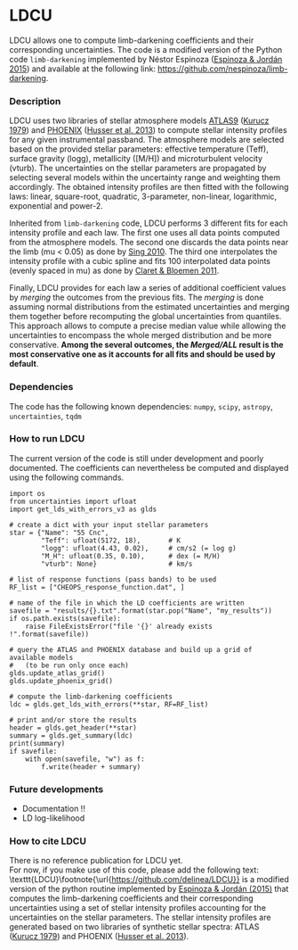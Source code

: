 # LDCU

LDCU allows one to compute limb-darkening coefficients and their corresponding uncertainties.
The code is a modified version of the Python code `limb-darkening` implemented by Néstor Espinoza ([Espinoza & Jordán 2015](https://doi.org/10.1093/mnras/stv744)) and available at the following link: https://github.com/nespinoza/limb-darkening.

### Description
LDCU uses two libraries of stellar atmosphere models [ATLAS9](http://kurucz.harvard.edu/grids.html) ([Kurucz 1979](https://doi.org/10.1086/190589)) and [PHOENIX](https://phoenix.astro.physik.uni-goettingen.de) ([Husser et al. 2013](https://doi.org/10.1051/0004-6361/201219058)) to compute stellar intensity profiles for any given instrumental passband. The atmosphere models are selected based on the provided stellar parameters: effective temperature (Teff), surface gravity (logg), metallicity ([M/H]) and microturbulent velocity (vturb). The uncertainties on the stellar parameters are propagated by selecting several models within the uncertainty range and weighting them accordingly. The obtained intensity profiles are then fitted with the following laws:
linear, square-root, quadratic, 3-parameter, non-linear, logarithmic, exponential and power-2.

Inherited from `limb-darkening` code, LDCU performs 3 different fits for each intensity profile and each law. The first one uses all data points computed from the atmosphere models. The second one discards the data points near the limb (mu < 0.05) as done by [Sing 2010](https://doi.org/10.1051/0004-6361/200913675). The third one interpolates the intensity profile with a cubic spline and fits 100 interpolated data points (evenly spaced in mu) as done by [Claret & Bloemen 2011](https://doi.org/10.1051/0004-6361/201116451).

Finally, LDCU provides for each law a series of additional coefficient values by *merging* the outcomes from the previous fits. The *merging* is done assuming normal distributions from the estimated uncertainties and merging them together before recomputing the global uncertainties from quantiles. This approach allows to compute a precise median value while allowing the uncertainties to encompass the whole merged distribution and be more conservative. **Among the several outcomes, the *Merged/ALL* result is the most conservative one as it accounts for all fits and should be used by default**.

### Dependencies
The code has the following known dependencies:
`numpy`, `scipy`, `astropy`, `uncertainties`, `tqdm`

### How to run LDCU
The current version of the code is still under development and poorly documented. The coefficients can nevertheless be computed and displayed using the following commands.
```
import os
from uncertainties import ufloat
import get_lds_with_errors_v3 as glds

# create a dict with your input stellar parameters
star = {"Name": "55 Cnc",
        "Teff": ufloat(5172, 18),       # K
        "logg": ufloat(4.43, 0.02),     # cm/s2 (= log g)
        "M_H": ufloat(0.35, 0.10),      # dex (= M/H)
        "vturb": None}                  # km/s

# list of response functions (pass bands) to be used
RF_list = ["CHEOPS_response_function.dat", ]

# name of the file in which the LD coefficients are written
savefile = "results/{}.txt".format(star.pop("Name", "my_results"))
if os.path.exists(savefile):
    raise FileExistsError("file '{}' already exists !".format(savefile))

# query the ATLAS and PHOENIX database and build up a grid of available models
#   (to be run only once each)
glds.update_atlas_grid()
glds.update_phoenix_grid()

# compute the limb-darkening coefficients
ldc = glds.get_lds_with_errors(**star, RF=RF_list)

# print and/or store the results
header = glds.get_header(**star)
summary = glds.get_summary(ldc)
print(summary)
if savefile:
    with open(savefile, "w") as f:
        f.write(header + summary)
```

### Future developments
- Documentation !!
- LD log-likelihood

### How to cite LDCU
There is no reference publication for LDCU yet.  
For now, if you make use of this code, please add the following text:  
\texttt{LDCU}\footnote{\url{https://github.com/delinea/LDCU}} is a modified version of the python routine implemented by [Espinoza & Jordán (2015)](https://doi.org/10.1093/mnras/stv744) that computes the limb-darkening coefficients and their corresponding uncertainties using a set of stellar intensity profiles accounting for the uncertainties on the stellar parameters. The stellar intensity profiles are generated based on two libraries of synthetic stellar spectra: ATLAS ([Kurucz 1979](https://doi.org/10.1086/190589)) and PHOENIX ([Husser et al. 2013](https://doi.org/10.1051/0004-6361/201219058)).
